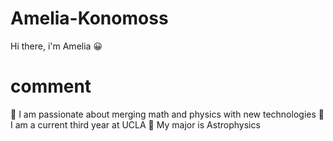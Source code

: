 # Amelia-Konomoss
Hi there, i'm Amelia
:grinning:
# comment

:dizzy: I am passionate about merging math and physics with new technologies
:dizzy: I am a current third year at UCLA
:dizzy: My major is Astrophysics

